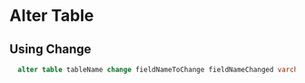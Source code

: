 # Alter Table

## Using Change

```sql
  alter table tableName change fieldNameToChange fieldNameChanged varchar(30)
```

